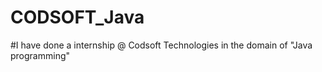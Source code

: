 # CODSOFT_Java

#I have done a internship @ Codsoft Technologies in the domain of "Java programming"
